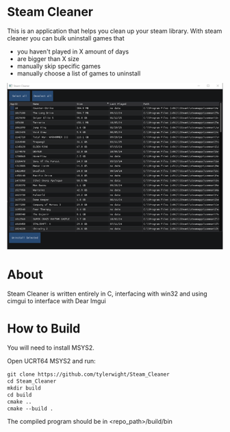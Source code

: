 # Steam Cleaner
This is an application that helps you clean up your steam library. With steam cleaner you can bulk uninstall games that
- you haven't played in X amount of days
- are bigger than X size
- manually skip specific games
- manually choose a list of games to uninstall

![alt text](assets/image.png)

# About
Steam Cleaner is written entirely in C, interfacing with win32 and using cimgui to interface with Dear Imgui


# How to Build
You will need to install MSYS2.

Open UCRT64 MSYS2 and run:
```
git clone https://github.com/tylerwight/Steam_Cleaner
cd Steam_Cleaner
mkdir build
cd build
cmake ..
cmake --build .
```

The compiled program should be in <repo_path>/build/bin
